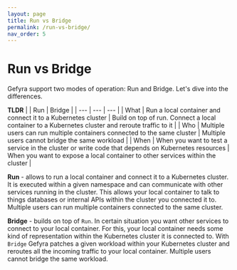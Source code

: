 ```yaml
---
layout: page
title: Run vs Bridge
permalink: /run-vs-bridge/
nav_order: 5
---
```


# Run vs Bridge

Gefyra support two modes of operation: Run and Bridge. Let's dive into the differences.

**TLDR**
| | Run | Bridge |
| --- | --- | --- |
| What | Run a local container and connect it to a Kubernetes cluster | Build on top of run. Connect a local container to a Kubernetes cluster and reroute traffic to it |
| Who | Multiple users can run multiple containers connected to the same cluster | Multiple users cannot bridge the same workload |
| When | When you want to test a service in the cluster or write code that depends on Kubernetes resources | When you want to expose a local container to other services within the cluster |

**Run** -  allows to run a local container and connect it to a Kubernetes cluster. It is executed within a given namespace and can communicate
with other services running in the cluster. This allows your local container to talk to things databases or internal APIs within the cluster
you connected it to. Multiple users can run multiple containers connected to the same cluster. 

**Bridge** - builds on top of `Run`. In certain situation you want other services to connect to your local container. For this, your local container
needs some kind of representation within the Kubernetes cluster it is connected to. With `Bridge` Gefyra patches a given workload within your 
Kubernetes cluster and reroutes all the incoming traffic to your local container. Multiple users cannot bridge the same workload. 
